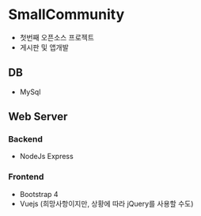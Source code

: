 # SmallCommunity
 - 첫번째 오픈소스 프로젝트 
 - 게시판 및 앱개발

## DB
 - MySql
 
## Web Server
### Backend
 - NodeJs Express
### Frontend
 - Bootstrap 4
 - Vuejs (희망사항이지만, 상황에 따라 jQuery를 사용할 수도)


 
